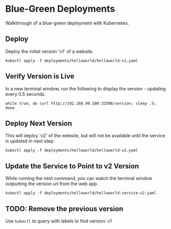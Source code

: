 # Blue-Green Deployments

Walkthrough of a blue-green deployment with Kubernetes.

## Deploy
Deploy the initial version 'v1' of a website.
```
kubectl apply -f deployments/helloworld/helloworld-v1.yaml
```

## Verify Version is Live
In a new terminal window, run the following to display the version -
updating every 0.5 seconds.
```
while true; do curl http://192.168.99.100:32508/version; sleep .5; done
```

## Deploy Next Version
This will deploy 'v2' of the website, but will not be available until
the service is updated in next step.
```
kubectl apply -f deployments/helloworld/helloworld-v2.yaml
```

## Update the Service to Point to v2 Version
While running the next command, you can watch the terminal window
outputting the version url from the web app.
```
kubectl apply -f deployments/helloworld/helloworld-service-v2.yaml
```

## TODO: Remove the previous version
Use `kubectl` to query with labels to find version: v1
